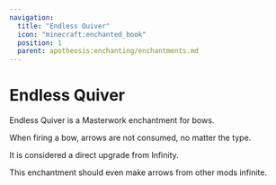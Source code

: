```yaml
---
navigation:
  title: "Endless Quiver"
  icon: "minecraft:enchanted_book"
  position: 1
  parent: apotheosis:enchanting/enchantments.md
---
```


# Endless Quiver

<Color id="dark_green">Endless Quiver</Color> is a Masterwork enchantment for bows.

When firing a bow, arrows are not consumed, no matter the type.

It is considered a direct upgrade from <Color id="blue">Infinity</Color>.

This enchantment should even make arrows from other mods infinite.

